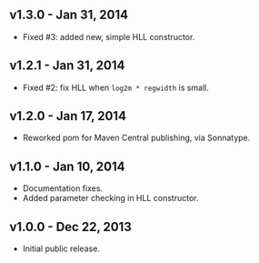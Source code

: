 v1.3.0 - Jan 31, 2014
---------------------
* Fixed #3: added new, simple HLL constructor.

v1.2.1 - Jan 31, 2014
---------------------
* Fixed #2: fix HLL when `log2m * regwidth` is small.

v1.2.0 - Jan 17, 2014
---------------------
* Reworked pom for Maven Central publishing, via Sonnatype.

v1.1.0 - Jan 10, 2014
---------------------
* Documentation fixes.
* Added parameter checking in HLL constructor.

v1.0.0 - Dec 22, 2013
---------------------
* Initial public release.